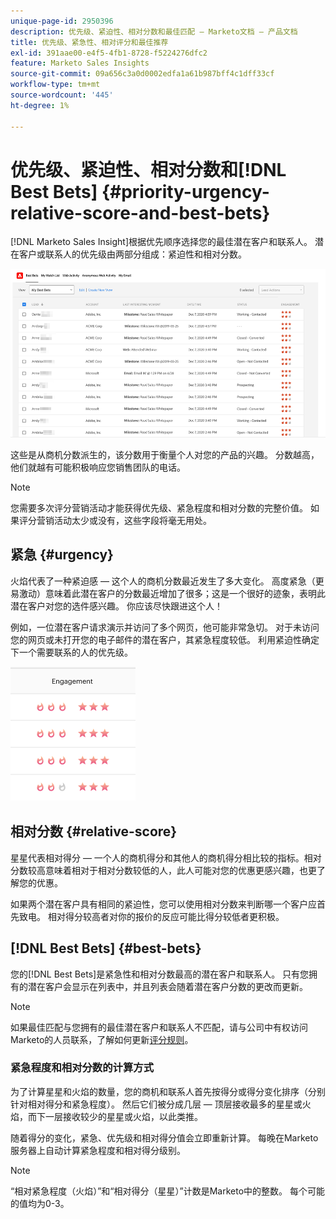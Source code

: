 ```yaml
---
unique-page-id: 2950396
description: 优先级、紧迫性、相对分数和最佳匹配 — Marketo文档 — 产品文档
title: 优先级、紧急性、相对评分和最佳推荐
exl-id: 391aae00-e4f5-4fb1-8728-f5224276dfc2
feature: Marketo Sales Insights
source-git-commit: 09a656c3a0d0002edfa1a61b987bff4c1dff33cf
workflow-type: tm+mt
source-wordcount: '445'
ht-degree: 1%

---
```


# 优先级、紧迫性、相对分数和[!DNL Best Bets] {#priority-urgency-relative-score-and-best-bets}

[!DNL Marketo Sales Insight]根据优先顺序选择您的最佳潜在客户和联系人。 潜在客户或联系人的优先级由两部分组成：紧迫性和相对分数。

![](assets/priority-urgency-relative-score-and-best-bets-1.png)

这些是从商机分数派生的，该分数用于衡量个人对您的产品的兴趣。 分数越高，他们就越有可能积极响应您销售团队的电话。

>[!NOTE]
>
>您需要多次评分营销活动才能获得优先级、紧急程度和相对分数的完整价值。  如果评分营销活动太少或没有，这些字段将毫无用处。

## 紧急 {#urgency}

火焰代表了一种紧迫感 — 这个人的商机分数最近发生了多大变化。 高度紧急（更易激动）意味着此潜在客户的分数最近增加了很多；这是一个很好的迹象，表明此潜在客户对您的选件感兴趣。 你应该尽快跟进这个人！

例如，一位潜在客户请求演示并访问了多个网页，他可能非常急切。 对于未访问您的网页或未打开您的电子邮件的潜在客户，其紧急程度较低。 利用紧迫性确定下一个需要联系的人的优先级。

![](assets/priority-urgency-relative-score-and-best-bets-2.png)

## 相对分数 {#relative-score}

星星代表相对得分 — 一个人的商机得分和其他人的商机得分相比较的指标。相对分数较高意味着相对于相对分数较低的人，此人可能对您的优惠更感兴趣，也更了解您的优惠。

如果两个潜在客户具有相同的紧迫性，您可以使用相对分数来判断哪一个客户应首先致电。 相对得分较高者对你的报价的反应可能比得分较低者更积极。

## [!DNL Best Bets] {#best-bets}

您的[!DNL Best Bets]是紧急性和相对分数最高的潜在客户和联系人。 只有您拥有的潜在客户会显示在列表中，并且列表会随着潜在客户分数的更改而更新。

>[!NOTE]
>
>如果最佳匹配与您拥有的最佳潜在客户和联系人不匹配，请与公司中有权访问Marketo的人员联系，了解如何更新[评分规则](/help/marketo/getting-started/quick-wins/simple-scoring.md)。

### 紧急程度和相对分数的计算方式

为了计算星星和火焰的数量，您的商机和联系人首先按得分或得分变化排序（分别针对相对得分和紧急程度）。 然后它们被分成几层 — 顶层接收最多的星星或火焰，而下一层接收较少的星星或火焰，以此类推。

随着得分的变化，紧急、优先级和相对得分值会立即重新计算。 每晚在Marketo服务器上自动计算紧急程度和相对得分级别。

>[!NOTE]
>
>“相对紧急程度（火焰）”和“相对得分（星星）”计数是Marketo中的整数。 每个可能的值均为0-3。
